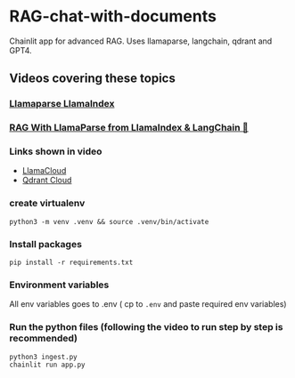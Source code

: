 # RAG-chat-with-documents
Chainlit app for advanced RAG. Uses llamaparse, langchain, qdrant and GPT4.


## Videos covering these topics
### [Llamaparse LlamaIndex](https://youtu.be/wRMnHbiz5ck?si=iQZV7N6-trcuBm8M)
### [RAG With LlamaParse from LlamaIndex & LangChain 🚀](https://youtu.be/f9hvrqVvZl0?si=qnJBsAZD4hBUweiS)

### Links shown in video
- [LlamaCloud](https://cloud.llamaindex.ai/)
- [Qdrant Cloud](https://cloud.qdrant.io/)

### create virtualenv
```
python3 -m venv .venv && source .venv/bin/activate
```

### Install packages
```
pip install -r requirements.txt
```

### Environment variables
All env variables goes to .env ( cp to `.env` and paste required env variables)

### Run the python files (following the video to run step by step is recommended)
```
python3 ingest.py
chainlit run app.py
```

